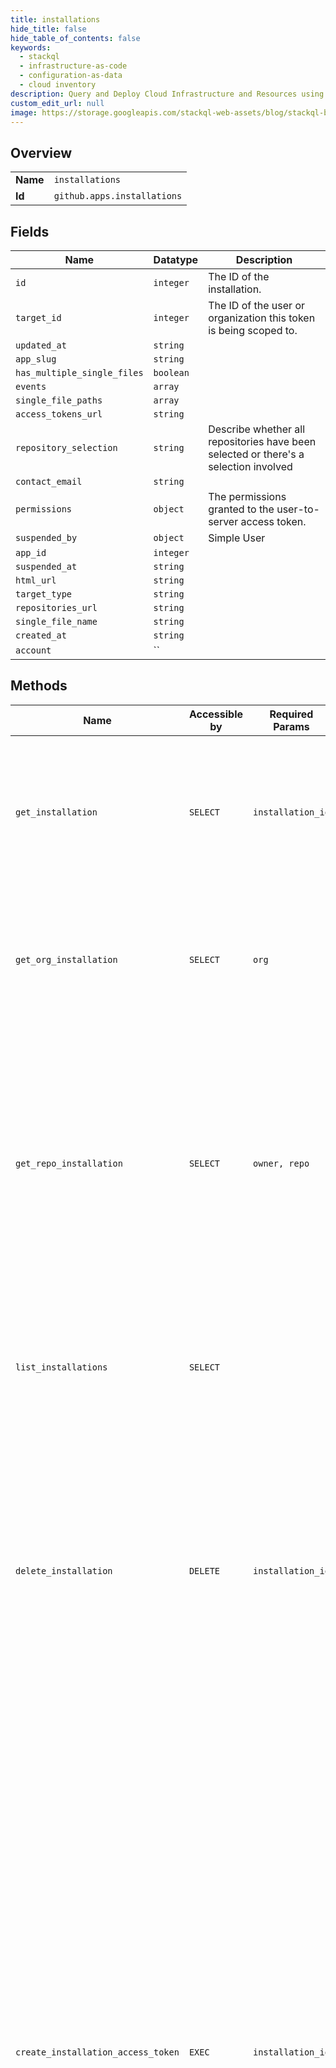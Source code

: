 ```yaml
---
title: installations
hide_title: false
hide_table_of_contents: false
keywords:
  - stackql
  - infrastructure-as-code
  - configuration-as-data
  - cloud inventory
description: Query and Deploy Cloud Infrastructure and Resources using SQL
custom_edit_url: null
image: https://storage.googleapis.com/stackql-web-assets/blog/stackql-blog-post-featured-image.png
---
```

  
    

## Overview
<table><tbody>
<tr><td><b>Name</b></td><td><code>installations</code></td></tr>
<tr><td><b>Id</b></td><td><code>github.apps.installations</code></td></tr>
</tbody></table>

## Fields
| Name | Datatype | Description |
| ---- | -------- | ----------- |
| `id` | `integer` | The ID of the installation. |
| `target_id` | `integer` | The ID of the user or organization this token is being scoped to. |
| `updated_at` | `string` |  |
| `app_slug` | `string` |  |
| `has_multiple_single_files` | `boolean` |  |
| `events` | `array` |  |
| `single_file_paths` | `array` |  |
| `access_tokens_url` | `string` |  |
| `repository_selection` | `string` | Describe whether all repositories have been selected or there's a selection involved |
| `contact_email` | `string` |  |
| `permissions` | `object` | The permissions granted to the user-to-server access token. |
| `suspended_by` | `object` | Simple User |
| `app_id` | `integer` |  |
| `suspended_at` | `string` |  |
| `html_url` | `string` |  |
| `target_type` | `string` |  |
| `repositories_url` | `string` |  |
| `single_file_name` | `string` |  |
| `created_at` | `string` |  |
| `account` | `` |  |
## Methods
| Name | Accessible by | Required Params | Description |
| ---- | ------------- | --------------- | ----------- |
| `get_installation` | `SELECT` | `installation_id` | Enables an authenticated GitHub App to find an installation's information using the installation id.<br /><br />You must use a [JWT](https://docs.github.com/apps/building-github-apps/authenticating-with-github-apps/#authenticating-as-a-github-app) to access this endpoint. |
| `get_org_installation` | `SELECT` | `org` | Enables an authenticated GitHub App to find the organization's installation information.<br /><br />You must use a [JWT](https://docs.github.com/apps/building-github-apps/authenticating-with-github-apps/#authenticating-as-a-github-app) to access this endpoint. |
| `get_repo_installation` | `SELECT` | `owner, repo` | Enables an authenticated GitHub App to find the repository's installation information. The installation's account type will be either an organization or a user account, depending which account the repository belongs to.<br /><br />You must use a [JWT](https://docs.github.com/apps/building-github-apps/authenticating-with-github-apps/#authenticating-as-a-github-app) to access this endpoint. |
| `list_installations` | `SELECT` |  | You must use a [JWT](https://docs.github.com/apps/building-github-apps/authenticating-with-github-apps/#authenticating-as-a-github-app) to access this endpoint.<br /><br />The permissions the installation has are included under the `permissions` key. |
| `delete_installation` | `DELETE` | `installation_id` | Uninstalls a GitHub App on a user, organization, or business account. If you prefer to temporarily suspend an app's access to your account's resources, then we recommend the "[Suspend an app installation](https://docs.github.com/rest/reference/apps/#suspend-an-app-installation)" endpoint.<br /><br />You must use a [JWT](https://docs.github.com/apps/building-github-apps/authenticating-with-github-apps/#authenticating-as-a-github-app) to access this endpoint. |
| `create_installation_access_token` | `EXEC` | `installation_id` | Creates an installation access token that enables a GitHub App to make authenticated API requests for the app's installation on an organization or individual account. Installation tokens expire one hour from the time you create them. Using an expired token produces a status code of `401 - Unauthorized`, and requires creating a new installation token. By default the installation token has access to all repositories that the installation can access. To restrict the access to specific repositories, you can provide the `repository_ids` when creating the token. When you omit `repository_ids`, the response does not contain the `repositories` key.<br /><br />You must use a [JWT](https://docs.github.com/apps/building-github-apps/authenticating-with-github-apps/#authenticating-as-a-github-app) to access this endpoint. |
| `suspend_installation` | `EXEC` | `installation_id` | Suspends a GitHub App on a user, organization, or business account, which blocks the app from accessing the account's resources. When a GitHub App is suspended, the app's access to the GitHub API or webhook events is blocked for that account.<br /><br />You must use a [JWT](https://docs.github.com/apps/building-github-apps/authenticating-with-github-apps/#authenticating-as-a-github-app) to access this endpoint. |
| `unsuspend_installation` | `EXEC` | `installation_id` | Removes a GitHub App installation suspension.<br /><br />You must use a [JWT](https://docs.github.com/apps/building-github-apps/authenticating-with-github-apps/#authenticating-as-a-github-app) to access this endpoint. |
